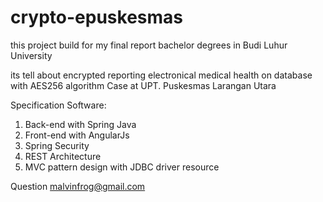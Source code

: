 # crypto-epuskesmas
this project build for my final report bachelor degrees in Budi Luhur University

its tell about encrypted reporting electronical medical health on database with AES256 algorithm
Case at UPT. Puskesmas Larangan Utara

Specification Software:
1. Back-end with Spring Java
2. Front-end with AngularJs
3. Spring Security
4. REST Architecture
5. MVC pattern design with JDBC driver resource
	
Question malvinfrog@gmail.com
